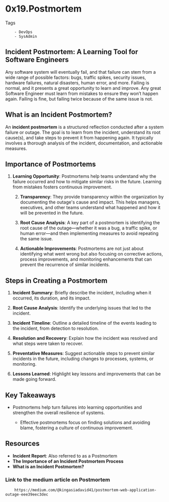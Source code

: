 # 0x19.Postmortem

Tags
```
	- DevOps
	- SysAdmin
```
## Incident Postmortem: A Learning Tool for Software Engineers

Any software system will eventually fail, and that failure can stem from a wide range of possible factors: bugs, traffic spikes, security issues, hardware failures, natural disasters, human error, and more. Failing is normal, and it presents a great opportunity to learn and improve. Any great Software Engineer must learn from mistakes to ensure they won’t happen again. Failing is fine, but failing twice because of the same issue is not.

## What is an Incident Postmortem?

An **incident postmortem** is a structured reflection conducted after a system failure or outage. The goal is to learn from the incident, understand its root cause(s), and take steps to prevent it from happening again. It typically involves a thorough analysis of the incident, documentation, and actionable measures.

## Importance of Postmortems

1. **Learning Opportunity**: Postmortems help teams understand why the failure occurred and how to mitigate similar risks in the future. Learning from mistakes fosters continuous improvement.
   
   2. **Transparency**: They provide transparency within the organization by documenting the outage's cause and impact. This helps managers, executives, and other teams understand what happened and how it will be prevented in the future.

   3. **Root Cause Analysis**: A key part of a postmortem is identifying the root cause of the outage—whether it was a bug, a traffic spike, or human error—and then implementing measures to avoid repeating the same issue.

   4. **Actionable Improvements**: Postmortems are not just about identifying what went wrong but also focusing on corrective actions, process improvements, and monitoring enhancements that can prevent the recurrence of similar incidents.

## Steps in Creating a Postmortem

1. **Incident Summary**: Briefly describe the incident, including when it occurred, its duration, and its impact.

2. **Root Cause Analysis**: Identify the underlying issues that led to the incident.

3. **Incident Timeline**: Outline a detailed timeline of the events leading to the incident, from detection to resolution.

4. **Resolution and Recovery**: Explain how the incident was resolved and what steps were taken to recover.

5. **Preventative Measures**: Suggest actionable steps to prevent similar incidents in the future, including changes to processes, systems, or monitoring.

6. **Lessons Learned**: Highlight key lessons and improvements that can be made going forward.

## Key Takeaways

- Postmortems help turn failures into learning opportunities and strengthen the overall resilience of systems.
  
  - Effective postmortems focus on finding solutions and avoiding blame, fostering a culture of continuous improvement.

## Resources

- **Incident Report**: Also referred to as a Postmortem
- **The Importance of an Incident Postmortem Process**
- **What is an Incident Postmortem?**

### Link to the medium article on Postmortem
```
	https://medium.com/@kingasiadavid41/postmortem-web-application-outage-eee39eec3dec
```
